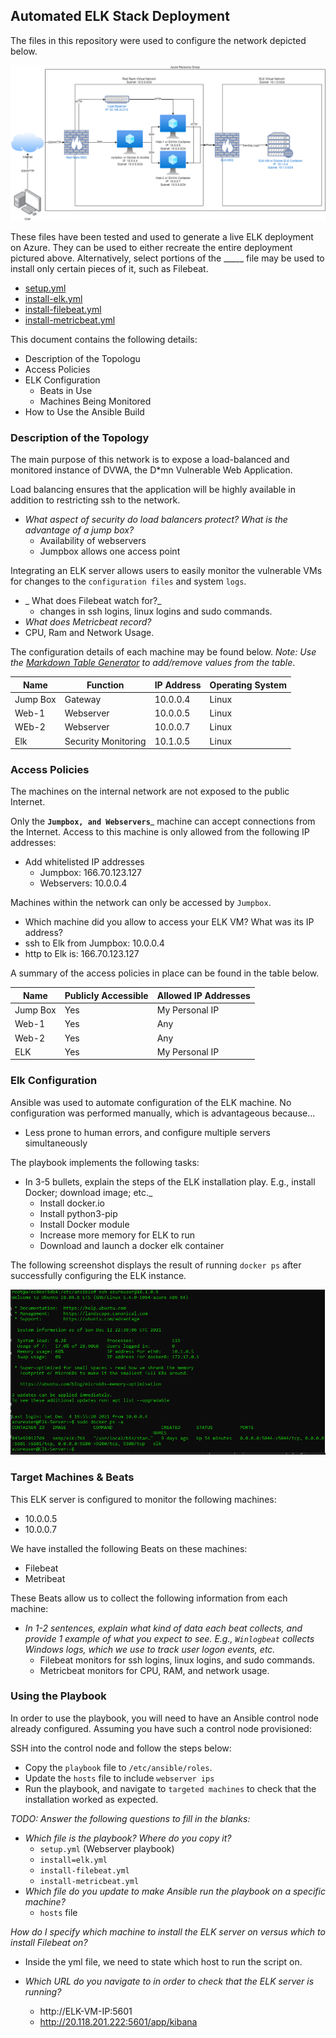 ## Automated ELK Stack Deployment

The files in this repository were used to configure the network depicted below.

![cloud-diagram](Diagrams/cloud-diagram.png)

These files have been tested and used to generate a live ELK deployment on Azure. They can be used to either recreate the entire deployment pictured above. Alternatively, select portions of the _____ file may be used to install only certain pieces of it, such as Filebeat.

  - [setup.yml](Ansible/setup.yml)
  - [install-elk.yml](Ansible/install-elk.yml)
  - [install-filebeat.yml](Ansible/install-filebeat.yml)
  - [install-metricbeat.yml](Ansible/install-metricbeat.yml)

This document contains the following details:
- Description of the Topologu
- Access Policies
- ELK Configuration
  - Beats in Use
  - Machines Being Monitored
- How to Use the Ansible Build


### Description of the Topology

The main purpose of this network is to expose a load-balanced and monitored instance of DVWA, the D*mn Vulnerable Web Application.

Load balancing ensures that the application will be highly available in addition to restricting ssh to the network.
- _What aspect of security do load balancers protect? What is the advantage of a jump box?_
  - Availability of webservers
  - Jumpbox allows one access point

Integrating an ELK server allows users to easily monitor the vulnerable VMs for changes to the `configuration files` and system `logs`.
- _ What does Filebeat watch for?_
  - changes in ssh logins, linux logins and sudo commands.
-  _What does Metricbeat record?_
  - CPU, Ram and Network Usage.

The configuration details of each machine may be found below.
_Note: Use the [Markdown Table Generator](http://www.tablesgenerator.com/markdown_tables) to add/remove values from the table_.

| Name     | Function | IP Address | Operating System |
|----------|----------|------------|------------------|
| Jump Box | Gateway  | 10.0.0.4   | Linux            |
| Web-1     |Webserver|10.0.0.5    |    Linux         |
| WEb-2     |Webserver|10.0.0.7|  Linux                |
| Elk     |Security Monitoring|10.1.0.5|    Linux              |

### Access Policies

The machines on the internal network are not exposed to the public Internet. 

Only the __`Jumpbox, and Webservers`___ machine can accept connections from the Internet. Access to this machine is only allowed from the following IP addresses:
- Add whitelisted IP addresses
  - Jumpbox: 166.70.123.127
  - Webservers: 10.0.0.4

Machines within the network can only be accessed by `Jumpbox`.
-  Which machine did you allow to access your ELK VM? What was its IP address?
  - ssh to Elk from Jumpbox: 10.0.0.4
  - http to Elk is: 166.70.123.127 

A summary of the access policies in place can be found in the table below.

| Name     | Publicly Accessible | Allowed IP Addresses |
|----------|---------------------|----------------------|
| Jump Box | Yes              | My Personal IP   |
| Web-1         |   Yes| Any                |
| Web-2         |   Yes    | Any |
| ELK        |   Yes    | My Personal IP|
### Elk Configuration

Ansible was used to automate configuration of the ELK machine. No configuration was performed manually, which is advantageous because...
- Less prone to human errors, and configure multiple servers simultaneously

The playbook implements the following tasks:
- In 3-5 bullets, explain the steps of the ELK installation play. E.g., install Docker; download image; etc._
  - Install docker.io
  - Install python3-pip
  - Install Docker module
  - Increase more memory for ELK to run
  - Download and launch a docker elk container

The following screenshot displays the result of running `docker ps` after successfully configuring the ELK instance.

![docker-output](Diagrams/docker-output.png)

### Target Machines & Beats
This ELK server is configured to monitor the following machines:
- 10.0.0.5
- 10.0.0.7

We have installed the following Beats on these machines:
- Filebeat
- Metribeat

These Beats allow us to collect the following information from each machine:
- _In 1-2 sentences, explain what kind of data each beat collects, and provide 1 example of what you expect to see. E.g., `Winlogbeat` collects Windows logs, which we use to track user logon events, etc._
  - Filebeat monitors for ssh logins, linux logins, and sudo commands.
  - Metricbeat monitors for CPU, RAM, and network usage.

### Using the Playbook
In order to use the playbook, you will need to have an Ansible control node already configured. Assuming you have such a control node provisioned: 

SSH into the control node and follow the steps below:
- Copy the `playbook` file to `/etc/ansible/roles`.
- Update the `hosts` file to include `webserver ips`
- Run the playbook, and navigate to `targeted machines` to check that the installation worked as expected.

_TODO: Answer the following questions to fill in the blanks:_
- _Which file is the playbook? Where do you copy it?_
  - `setup.yml` (Webserver playbook)
  - `install=elk.yml`
  - `install-filebeat.yml`
  - `install-metricbeat.yml`
- _Which file do you update to make Ansible run the playbook on a specific machine?_
  - `hosts` file

_How do I specify which machine to install the ELK server on versus which to install Filebeat on?_
  - Inside the yml file, we need to state which host to run the script on.

- _Which URL do you navigate to in order to check that the ELK server is running?_
  - http://ELK-VM-IP:5601
  - http://20.118.201.222:5601/app/kibana
